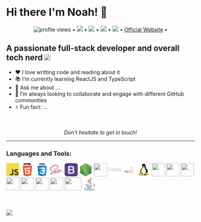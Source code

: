 # Hi there I'm Noah! 👋

</p>
<p align="center">
  <img src="https://gpvc.arturio.dev/Noah670" alt="profile views"> •  
  <a href="https://twitter.com/intent/follow?screen_name=Noah670_&tw_p=followbutton"><img src="https://img.shields.io/twitter/follow/Noah670_?label=%40Noah670_&style=social"></a>  •
  <a href="https://www.linkedin.com/in/michael-hoffmann-3b8933b1"><img src="https://img.shields.io/badge/linkedin-%230077B5.svg?&style=for-the-badge&logo=linkedin&logoColor=white" height=25></a> •  
  <a href="https://www.instagram.com/noah670.png/"><img src="https://img.shields.io/badge/instagram-%23E4405F.svg?&style=for-the-badge&logo=instagram&logoColor=white" height=25></a>  •  
  <a href="https://dev.to/noah670"><img src="https://img.shields.io/badge/DEV.TO-%230A0A0A.svg?&style=for-the-badge&logo=dev-dot-to&logoColor=white" height=25></a> •  
 <a href="https://www.noah670.com">Official Website</a> •
</p>

## A passionate full-stack developer and overall tech nerd <img src="https://media.giphy.com/media/LnQjpWaON8nhr21vNW/giphy.gif" height="32">
- ❤️ I love writting code and reading about it
- 📚 I’m currently learning ReactJS and TypeScript
- 💬 Ask me about ...
- 👯 I’m always looking to collaborate and engage with different GitHub communities
- ⚡ Fun fact: ...


<br />

<p align=center>
<em>Don't hesitate to get in touch!</em>
</p>

---


<!--START_SECTION:activity-->

<h3 align="left">Languages and Tools:</h3>

<p>
  <img src=https://raw.githubusercontent.com/github/explore/80688e429a7d4ef2fca1e82350fe8e3517d3494d/topics/javascript/javascript.png height=35px width=35px>
   <img src=https://raw.githubusercontent.com/github/explore/80688e429a7d4ef2fca1e82350fe8e3517d3494d/topics/html/html.png height=35px width=35px>
   <img src=https://raw.githubusercontent.com/github/explore/80688e429a7d4ef2fca1e82350fe8e3517d3494d/topics/css/css.png height=35px width=35px>
   <img src=https://raw.githubusercontent.com/github/explore/80688e429a7d4ef2fca1e82350fe8e3517d3494d/topics/sass/sass.png height=35px width=35px>
   <img src=https://raw.githubusercontent.com/github/explore/80688e429a7d4ef2fca1e82350fe8e3517d3494d/topics/bootstrap/bootstrap.png height=35px width=35px>
   <img src=https://raw.githubusercontent.com/github/explore/80688e429a7d4ef2fca1e82350fe8e3517d3494d/topics/nodejs/nodejs.png height=35px width=35px>
   <img src=https://upload.wikimedia.org/wikipedia/commons/thumb/9/9a/Visual_Studio_Code_1.35_icon.svg/1024px-Visual_Studio_Code_1.35_icon.svg.png height=35px width=35px>
   <img src=https://raw.githubusercontent.com/github/explore/80688e429a7d4ef2fca1e82350fe8e3517d3494d/topics/express/express.png height=35px width=35px>
   <img src=https://raw.githubusercontent.com/github/explore/80688e429a7d4ef2fca1e82350fe8e3517d3494d/topics/mysql/mysql.png height=35px width=35px>
   <img src=https://raw.githubusercontent.com/github/explore/80688e429a7d4ef2fca1e82350fe8e3517d3494d/topics/linux/linux.png height=35px width=35px>
   <img src=https://cdn.iconscout.com/icon/free/png-512/adobe-xd-1869035-1583159.png height=35px width=35px>
   <img src=https://cdn.iconscout.com/icon/free/png-512/figma-1693589-1442630.png height=35px width=35px>
   <img src=https://upload.wikimedia.org/wikipedia/commons/thumb/a/af/Adobe_Photoshop_CC_icon.svg/1051px-Adobe_Photoshop_CC_icon.svg.png height=35px width=35px>
   <img src=https://upload.wikimedia.org/wikipedia/commons/thumb/6/66/Illustrator_CC_icon.png/492px-Illustrator_CC_icon.png height=35px width=35px>
   <img src=https://iconape.com/wp-content/png_logo_vector/materialize-logo.png height=35px width=35px>
   <img src=https://upload.wikimedia.org/wikipedia/commons/thumb/3/3f/Git_icon.svg/1024px-Git_icon.svg.png height=35px width=35px>
   <img src=https://github.githubassets.com/images/modules/logos_page/GitHub-Mark.png height=35px width=35px>
   <img src=https://prnewswire2-a.akamaihd.net/p/1893751/sp/189375100/thumbnail/entry_id/1_mkrd7ymg/def_height/962/def_width/1838/version/100011/type/2/q/100 height=35px width=45px>
   <img src=https://raw.githubusercontent.com/github/explore/80688e429a7d4ef2fca1e82350fe8e3517d3494d/topics/java/java.png height=35px width=35px>

</p>

<br>
<br>


<a href="https://github.com/anuraghazra/convoychat">
  <img  src="https://github-readme-stats.vercel.app/api/top-langs/?username=subhamBharadwaz&layout=compact&card_width=445&theme=" />
</a>



<!--
**Noah670/Noah670** is a ✨ _special_ ✨ repository because its `README.md` (this file) appears on your GitHub profile.

### A passionate full-stack developer and tech nerd

Here are some ideas to get you started:

- 🔭 I’m currently working on ...
- 🌱 I’m currently learning ...
- 👯 I’m looking to collaborate on ...
- 🤔 I’m looking for help with ...
- 💬 Ask me about ...
- 📫 How to reach me: ...
- 😄 Pronouns: ...
- ⚡ Fun fact: ...



-->
